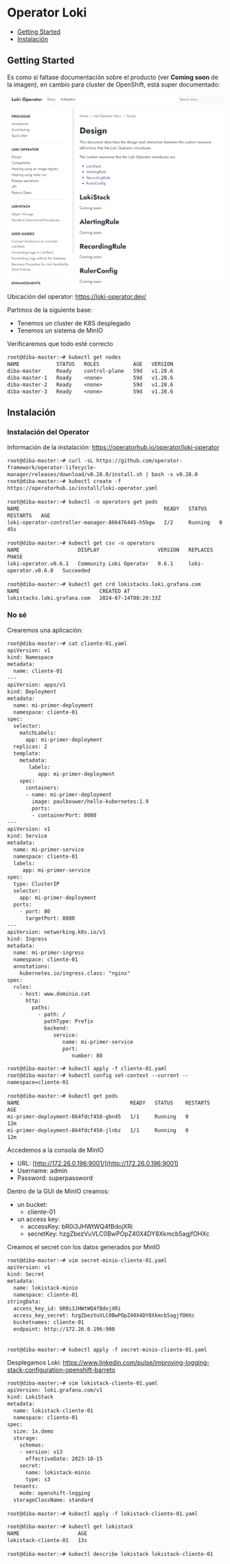 # Operator Loki

* [Getting Started](#id0)
* [Instalación](#id10)

## Getting Started <div id='id0' />

Es como si faltase documentación sobre el producto (ver **Coming soon** de la imagen), en cambio para cluster de OpenShift, está super documentado:

![alt text](images/Coming_soon.png)

Ubicación del operator: https://loki-operator.dev/

Partimos de la siguiente base:

* Tenemos un cluster de K8S desplegado
* Tenemos un sistema de MinIO

Verificaremos que todo esté correcto

```
root@diba-master:~# kubectl get nodes
NAME            STATUS   ROLES           AGE   VERSION
diba-master     Ready    control-plane   59d   v1.28.6
diba-master-1   Ready    <none>          59d   v1.28.6
diba-master-2   Ready    <none>          59d   v1.28.6
diba-master-3   Ready    <none>          59d   v1.28.6
```

## Instalación <div id='id10' />

### Instalación del Operator

Información de la instalación: https://operatorhub.io/operator/loki-operator

```
root@diba-master:~# curl -sL https://github.com/operator-framework/operator-lifecycle-manager/releases/download/v0.28.0/install.sh | bash -s v0.28.0
root@diba-master:~# kubectl create -f https://operatorhub.io/install/loki-operator.yaml

root@diba-master:~# kubectl -n operators get pods
NAME                                               READY   STATUS    RESTARTS   AGE
loki-operator-controller-manager-866476445-h5bgw   2/2     Running   0          45s

root@diba-master:~# kubectl get csv -n operators
NAME                   DISPLAY                   VERSION   REPLACES               PHASE
loki-operator.v0.6.1   Community Loki Operator   0.6.1     loki-operator.v0.6.0   Succeeded

root@diba-master:~# kubectl get crd lokistacks.loki.grafana.com
NAME                          CREATED AT
lokistacks.loki.grafana.com   2024-07-14T08:20:33Z
```

### No sé

Crearemos una aplicación:

```
root@diba-master:~# cat cliente-01.yaml
apiVersion: v1
kind: Namespace
metadata:
  name: cliente-01
---
apiVersion: apps/v1
kind: Deployment
metadata:
  name: mi-primer-deployment
  namespace: cliente-01
spec:
  selector:
    matchLabels:
      app: mi-primer-deployment
  replicas: 2
  template:
    metadata:
       labels:
          app: mi-primer-deployment
    spec:
      containers:
      - name: mi-primer-deployment
        image: paulbouwer/hello-kubernetes:1.9
        ports:
        - containerPort: 8080
---
apiVersion: v1
kind: Service
metadata:
  name: mi-primer-service
  namespace: cliente-01
  labels:
     app: mi-primer-service
spec:
  type: ClusterIP
  selector:
    app: mi-primer-deployment
  ports:
    - port: 80
      targetPort: 8080
---
apiVersion: networking.k8s.io/v1
kind: Ingress
metadata:
  name: mi-primer-ingress
  namespace: cliente-01
  annotations:
    kubernetes.io/ingress.class: "nginx"
spec:
  rules:
    - host: www.dominio.cat
      http:
        paths:
          - path: /
            pathType: Prefix
            backend:
               service:
                  name: mi-primer-service
                  port:
                     number: 80
```

```
root@diba-master:~# kubectl apply -f cliente-01.yaml
root@diba-master:~# kubectl config set-context --current --namespace=cliente-01

root@diba-master:~# kubectl get pods
NAME                                    READY   STATUS    RESTARTS   AGE
mi-primer-deployment-864fdcf458-gbn45   1/1     Running   0          12m
mi-primer-deployment-864fdcf458-jlnbz   1/1     Running   0          12m
```

Accedemos a la consola de MinIO
* URL: [http://172.26.0.196:9001/](http://172.26.0.196:9001)
* Username: admin
* Password: superpassword

Dentro de la GUI de MinIO creamos: 
* un bucket:
  * cliente-01
* un access key:
  * accessKey: bR0i3JHWtWQ4fBdojXRi
  * secretKey: hzgZbezVuVLC0BwPOpZ40X4DY8Xkmcb5agjfOHXc

Creamos el secret con los datos generados por MinIO

```
root@diba-master:~# vim secret-minio-cliente-01.yaml
apiVersion: v1
kind: Secret
metadata:
  name: lokistack-minio
  namespace: cliente-01
stringData:
  access_key_id: bR0i3JHWtWQ4fBdojXRi
  access_key_secret: hzgZbezVuVLC0BwPOpZ40X4DY8Xkmcb5agjfOHXc
  bucketnames: cliente-01
  endpoint: http://172.26.0.196:900


root@diba-master:~# kubectl apply -f secret-minio-cliente-01.yaml
```

Desplegamos Loki: https://www.linkedin.com/pulse/improving-logging-stack-configuration-openshift-barreto

```
root@diba-master:~# vim lokistack-cliente-01.yaml
apiVersion: loki.grafana.com/v1
kind: LokiStack
metadata:
  name: lokistack-cliente-01
  namespace: cliente-01
spec:
  size: 1x.demo
  storage:
    schemas:
    - version: v13
      effectiveDate: 2023-10-15
    secret:
      name: lokistack-minio
      type: s3
  tenants:
    mode: openshift-logging
  storageClassName: standard

root@diba-master:~# kubectl apply -f lokistack-cliente-01.yaml
```

```
root@diba-master:~# kubectl get lokistack
NAME                   AGE
lokistack-cliente-01   13s

root@diba-master:~# kubectl describe lokistack lokistack-cliente-01
```